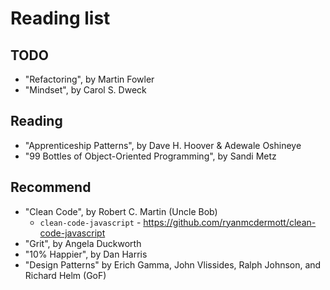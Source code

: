 # Reading list

## TODO
 - "Refactoring", by Martin Fowler
 - "Mindset", by Carol S. Dweck

## Reading
- "Apprenticeship Patterns", by Dave H. Hoover & Adewale Oshineye
- "99 Bottles of Object-Oriented Programming", by Sandi Metz

## Recommend
 - "Clean Code", by Robert C. Martin (Uncle Bob)
   - `clean-code-javascript` - https://github.com/ryanmcdermott/clean-code-javascript
 - "Grit", by Angela Duckworth
 - "10% Happier", by Dan Harris
 - "Design Patterns" by Erich Gamma, John Vlissides, Ralph Johnson, and Richard Helm (GoF)